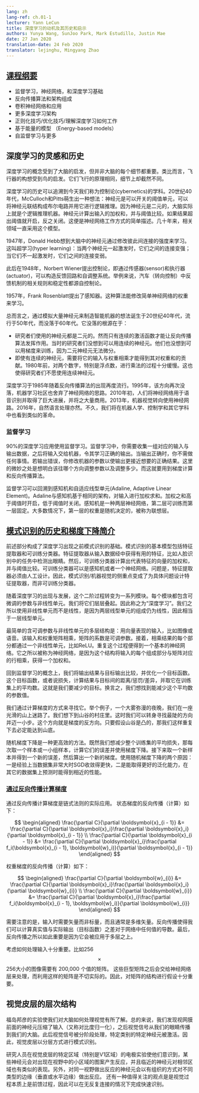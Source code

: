 ```yaml
---
lang: zh
lang-ref: ch.01-1
lecturer: Yann LeCun
title: 深度学习的动机及其历史和启示
authors: Yunya Wang, SunJoo Park, Mark Estudillo, Justin Mae
date: 27 Jan 2020
translation-date: 24 Feb 2020
translator: lejinghu, Mingyang Zhao
---
```


## [课程纲要](https://www.youtube.com/watch?v=0bMe_vCZo30&t=217s)

- 监督学习，神经网络，和深度学习基础
- 反向传播算法和架构组成
- 卷积神经网络和应用
- 更多深度学习架构
- 正则化技巧/优化技巧/理解深度学习如何工作
- 基于能量的模型 （Energy-based models）
- 自监督学习与更多


## 深度学习的灵感和历史

深度学习的概念受到了大脑的启发，但并非大脑的每个细节都重要。类比而言，飞行器的构想受到鸟的启发。它们飞行的原理相同，细节上却截然不同。

深度学习的历史可以追溯到今天我们称为控制论(cybernetics)的学科。20世纪40年代，McCulloch和Pitts萌生出一种想法：神经元是可以开关的阈值单元，可以将神经元联结构成布尔电路并用它进行逻辑推理。因为神经元是二元的，大脑实际上就是个逻辑推理机器。神经元计算出输入的加权和，并与阈值比较。如果结果超出阈值就开启，反之关闭。这便是神经网络工作方式的简单描述。几十年来，相关领域一直采用这个模型。

1947年，Donald Hebb想到大脑中的神经元通过修改彼此间连接的强度来学习。这叫超学习(hyper learning)：当两个神经元一起激发时，它们之间的连接变强；当它们不一起激发时，它们之间的连接变弱。

此后在1948年，Norbert Wiener提出控制论，即通过传感器(sensor)和执行器(actuator)，可以构造反馈回路和自调整系统。举例来说，汽车（转向控制）中反馈机制的相关规则和稳定性都源自控制论。

1957年，Frank Rosenblatt提出了感知器。这种算法能修改简单神经网络的权重来学习。

总而言之，通过模拟大量神经元来制造智能机器的想法诞生于20世纪40年代，流行于50年代，而没落于60年代。它没落的根源在于：

- 研究者们使用的神经元都是二元的。然而只有连续的激活函数才能让反向传播算法发挥作用。当时的研究者们没想到可以用连续的神经元。他们也没想到可以用梯度来训练，因为二元神经元无法微分。
- 即使有连续的神经元，需要将它的输入与权重相乘才能得到其对权重和的贡献。1980年前，对两个数字，特别是浮点数，进行乘法的过程十分缓慢。这也使得研究者们不愿使用连续神经元。

深度学习于1985年随着反向传播算法的出现再度流行。1995年，该方向再次没落，机器学习社区也舍弃了神经网络的思路。2010年初，人们将神经网络用于语音识别并取得了巨大进展，并将之大量商用。2013年，机器视觉转向使用神经网路。2016年，自然语言处理亦然。不久，我们将在机器人学、控制学和其它学科中也看到类似的革命。


### 监督学习

$90\%$的深度学习应用使用监督学习。监督学习中，你需要收集一组对应的输入与输出数据，之后将输入交给机器，令其学习正确的输出。当输出正确时，你不需做任何事情。若输出错误，你修改机器的参数以使输出更接近想要的正确结果。这里的微妙之处是想明白该往哪个方向调整参数以及调整多少。而这就要用到梯度计算和反向传播算法。

监督学习可以回溯到感知机和自适应线型单元(Adaline, Adaptive Linear Element)。Adaline与感知机基于相同的架构，对输入进行加权求和。加权之和高于阈值时开启，低于阈值时关闭。感知机是一种两层神经网络，第二层可训练而第一层固定。大多数情况下，第一层的权重是随机决定的，被称为联想层。


## [模式识别的历史和梯度下降简介](https://www.youtube.com/watch?v=0bMe_vCZo30&t=1461s)

前述部分构成了深度学习出现之前模式识别的基础。模式识别的基本模型包括特征提取器和可训练分类器。特征提取器从输入数据经中获得有用的特征，比如人脸识别中的任务中检测出眼睛。然后，可训练分类器计算出代表特征的向量的加权和，并与阈值比较。可训练分类器可以是感知机或者一个神经网络。问题是，特征提取器必须由人工设计。因此，模式识别/机器视觉的侧重点变成了为具体问题设计特征提取器，而非可训练分类器。

随着深度学习的出现与发展，这个二阶过程转变为一系列模块。每个模块都包含可微调的参数与非线性单元。我们将它们层层叠起。因此称之为“深度学习”。我们之所以使用非线性单元而不是线性，是因为两层线型单元的组成仍为线性，因此相当于一层线型单元。

最简单的含可调参数与非线性单元的多层结构是：用向量表现的输入，比如图像或语音。该输入和权重矩阵相乘，矩阵的系数是可调参数。接着，相乘结果的每个部分都通过一个非线性单元，比如ReLU。重复这个过程便得到一个基本的神经网络。它之所以被称为神经网络，是因为这个结构将输入的每个组成部分与矩阵对应的行相乘，获得一个加权和。

回到监督学习的概念上，我们将输出结果与目标输出比较，并优化一个目标函数。这个目标函数，或者说损失，计算结果与目标间的距离/惩罚/差异，并取它在训练集上的平均数。这就是我们要减少的目标。换言之，我们想找到能减少这个平均数的参数值。

我们通过计算梯度的方式来寻找它。举个例子，一个大雾弥漫的夜晚，我们在一座光滑的山上迷路了。我们想下到山谷的村庄里。这时我们可以转身寻找最陡的方向并迈一小步。这个方向就是梯度的反方向。只要假设山谷是凸的，那我们这样重复下去必定能达到山底。

随机梯度下降是一种更高效的方法。既然我们想减少整个训练集的平均损失，那每次取一个样本或一小组样本，计算它们的误差并使用梯度下降。接下来取一个新样本并得到一个新的误差，然后算出一个新的梯度。使用随机梯度下降的两个原因：一是经验上当数据集非常大时SGD收敛得更快，二是能取得更好的泛化能力，在其它的数据集上预测时能得到相近的性能。


### [通过反向传播计算梯度](https://www.youtube.com/watch?v=0bMe_vCZo30&t=2336s)

通过反向传播计算梯度是链式法则的实际应用。 状态梯度的反向传播（计算）如下：

$$
\begin{aligned}
\frac{\partial C}{\partial \boldsymbol{x}_{i - 1}} &= \frac{\partial C}{\partial \boldsymbol{x}_i}\frac{\partial \boldsymbol{x}_i}{\partial \boldsymbol{x}_{i - 1}} \\
\frac{\partial C}{\partial \boldsymbol{x}_{i - 1}} &= \frac{\partial C}{\partial \boldsymbol{x}_i}\frac{\partial f_i(\boldsymbol{x}_{i - 1}, \boldsymbol{w}_i)}{\partial \boldsymbol{x}_{i - 1}}
\end{aligned}
$$

权重梯度的反向传播（计算）如下：

$$
\begin{aligned}
\frac{\partial C}{\partial \boldsymbol{w}_{i}} &= \frac{\partial C}{\partial \boldsymbol{x}_i}\frac{\partial \boldsymbol{x}_i}{\partial \boldsymbol{w}_{i}} \\
\frac{\partial C}{\partial \boldsymbol{w}_{i}} &= \frac{\partial C}{\partial \boldsymbol{x}_i}\frac{\partial f_i(\boldsymbol{x}_{i - 1}, \boldsymbol{w}_i)}{\partial \boldsymbol{w}_{i}}
\end{aligned}
$$

需要注意的是，输入时需要矢量而非标量，而且通常是多维矢量。反向传播使得我们可以计算真实值与实际输出（目标函数）之差对于网络中任何值的导数。最后，反向传播之所以如此重要是因为它会被应用于多层之上。

考虑如何处理输入十分重要。比如256$$\times$$256大小的图像需要有 200,000 个值的矩阵。 这些巨型矩阵之后会交给神经网络层来处理，而利用这样的矩阵是不切实际的。因此，对矩阵的结构进行假设十分重要。


## 视觉皮层的层次结构

福岛邦彦的实验使我们对大脑如何处理视觉有所了解。总的来说，我们发现视网膜前面的神经元压缩了输入（又称对比度归一化），之后视觉信号从我们的眼睛传播到我们的大脑。此后视觉信号被分阶段处理，特定类别的特定神经元被激活。因此，视觉皮层以分层方式进行模式识别。

研究人员在视觉皮层的特定区域（特别是V1区域）的电极实验使他们意识到，某些神经元会对出现在视野中的小区域的图案产生反应，并且临近的神经元对相邻区域也有类似的表现。另外，对同一视野做出反应的神经元会以有组织的方式对不同类型的边缘（垂直或水平边缘）做出反应。
还有一种值得关注的观点是是视觉过程本质上是前馈过程，因此可以在无反复连接的情况下完成快速识别。
